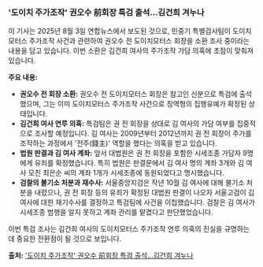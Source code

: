 ### '도이치 주가조작' 권오수 前회장 특검 출석…김건희 겨누나

이 기사는 2025년 8월 3일 연합뉴스에서 보도된 것으로, 민중기 특별검사팀이 도이치모터스 주가조작 사건과 관련하여 권오수 전 도이치모터스 회장을 소환 조사 중이라는 내용을 담고 있습니다. 이번 소환은 김건희 여사의 주가조작 가담 의혹에 초점이 맞춰져 있습니다.

**주요 내용:**

* **권오수 전 회장 소환:** 권오수 전 도이치모터스 회장은 참고인 신분으로 특검에 출석했으며, 그는 이미 도이치모터스 주가조작 사건으로 징역형의 집행유예가 확정된 상태입니다.
* **김건희 여사 연루 의혹:** 특검팀은 권 전 회장을 상대로 김 여사의 가담 여부를 집중적으로 조사할 예정입니다. 김 여사는 2009년부터 2012년까지 권 전 회장이 주가를 조작하는 과정에서 '전주(錢主)' 역할을 했다는 의혹을 받고 있습니다.
* **법원 판결과 김 여사 계좌:** 앞서 대법원은 권 전 회장을 포함한 시세조종 가담자 9명에게 유죄를 확정했습니다. 특히 법원은 판결문에서 김 여사 명의 계좌 3개와 김 여사 모친 최은순 씨의 계좌 1개가 시세조종에 동원되었다고 명시했습니다.
* **검찰의 불기소 처분과 재수사:** 서울중앙지검은 작년 10월 김 여사에 대해 불기소 처분을 내렸으나, 권 전 회장 등의 유죄가 확정된 대법원 판결이 나오자 서울고검이 김 여사에 대한 재기수사를 결정하고 특검팀에 사건을 이첩했습니다. 검찰은 김 여사가 시세조종 범행을 알지 못하고 계좌 관리를 맡겼다고 판단했었습니다.

이번 특검 조사는 김건희 여사의 도이치모터스 주가조작 연루 의혹의 진실을 규명하는 데 중요한 전환점이 될 것으로 보입니다.

**출처:**
['도이치 주가조작' 권오수 前회장 특검 출석…김건희 겨누나](https://www.yna.co.kr/view/AKR20250803018900004?section=politics/all&site=topnews01)